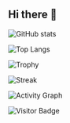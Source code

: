 ## Hi there 👋
![GitHub stats](https://github-readme-stats.vercel.app/api?username=EmilDimov93&show_icons=true&theme=github_dark&count_private=true)

![Top Langs](https://github-readme-stats.vercel.app/api/top-langs/?username=EmilDimov93&layout=compact&theme=github_dark)

![Trophy](https://github-profile-trophy.vercel.app/?username=EmilDimov93&theme=github_dark)

![Streak](https://github-readme-streak-stats.herokuapp.com/?user=EmilDimov93&theme=dark)

![Activity Graph](https://activity-graph.herokuapp.com/graph?username=EmilDimov93&theme=github)

![Visitor Badge](https://visitor-badge.laobi.icu/badge?page_id=EmilDimov93.EmilDimov93)
<!--
**EmilDimov93/EmilDimov93** is a ✨ _special_ ✨ repository because its `README.md` (this file) appears on your GitHub profile.

Here are some ideas to get you started:

- 🔭 I’m currently working on ...
- 🌱 I’m currently learning ...
- 👯 I’m looking to collaborate on ...
- 🤔 I’m looking for help with ...
- 💬 Ask me about ...
- 📫 How to reach me: ...
- 😄 Pronouns: ...
- ⚡ Fun fact: ...
-->
